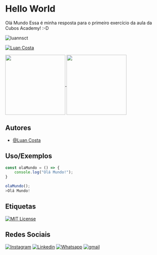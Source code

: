 

# Hello World
Olá Mundo 
Essa é minha resposta para o primeiro exercício da aula da Cubos Academy! :-D

<p align="left"> <img src="https://komarev.com/ghpvc/?username=luannsct&label=Profile%20views&color=0e75b6&style=flat" alt="luannsct" /> </p>

[![Luan Costa](https://github-readme-stats.vercel.app/api?username=DavibernardesA&show_icons=true&theme=transparent)](https://github.com/luannsct/github-readme-stats)


<a href="https://github.com/DavibernardesA/github-readme-stats" >
  <img align="center" style="height: 190px" src="https://github-readme-stats.vercel.app/api?username=luannsct&show_icons=true&theme=tokyonight" />
</a>
<a href="https://github.com/DavibernardesA/convoychat">
  <img align="center" style="height: 190px" src="https://github-readme-stats.vercel.app/api/top-langs/?username=luannsct&langs_count=8&theme=tokyonight" />
</a>

## Autores

- [@Luan Costa](https://www.github.com/luannsct/)


## Uso/Exemplos

```javascript
const olaMundo = () => {
    console.log("Olá Mundo!");
}

olaMundo();
>Olá Mundo!
```


## Etiquetas

[![MIT License](https://img.shields.io/badge/License-MIT-green.svg)](https://choosealicense.com/licenses/mit/)

## Redes Sociais

[![Instagram](https://img.shields.io/badge/Instagram-%23E4405F.svg?style=for-the-badge&logo=Instagram&logoColor=white)](https://instagram.com/luan.nsct)
[![Linkedin](https://img.shields.io/badge/LinkedIn-0077B5?style=for-the-badge&logo=linkedin&logoColor=white)](https://www.linkedin.com/in/luannsct/)
[![Whatsapp](https://img.shields.io/badge/WhatsApp-25D366?style=for-the-badge&logo=whatsapp&logoColor=white)](https://wa.me/5593992015813)
[![gmail](https://img.shields.io/badge/Gmail-D14836?style=for-the-badge&logo=gmail&logoColor=white)](mailto:luan.nsct@gmail.com)
</p>
